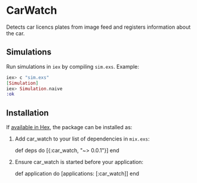# CarWatch
Detects car licencs plates from image feed and registers information about the car.

## Simulations
Run simulations in `iex` by compiling `sim.exs`.
Example:
```elixir
iex> c "sim.exs"
[Simulation]
iex> Simulation.naive
:ok
```

## Installation

If [available in Hex](https://hex.pm/docs/publish), the package can be installed as:

  1. Add car_watch to your list of dependencies in `mix.exs`:

        def deps do
          [{:car_watch, "~> 0.0.1"}]
        end

  2. Ensure car_watch is started before your application:

        def application do
          [applications: [:car_watch]]
        end
